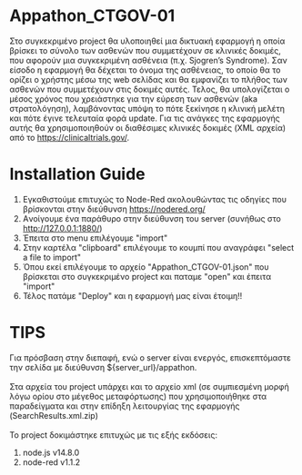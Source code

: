 # Appathon_CTGOV-01
Στο συγκεκριμένο project θα υλοποιηθεί μια δικτυακή εφαρμογή η οποία βρίσκει το σύνολο των ασθενών που συμμετέχουν σε κλινικές δοκιμές, που αφορούν μια συγκεκριμένη ασθένεια (π.χ. Sjogren’s Syndrome). Σαν είσοδο η εφαρμογή θα δέχεται το όνομα της ασθένειας, το οποίο θα το ορίζει ο χρήστης μέσω της web σελίδας και θα εμφανίζει το πλήθος των ασθενών που συμμετέχουν στις δοκιμές αυτές. Τελος, θα υπολογίζεται ο μέσος χρόνος που χρειάστηκε για την εύρεση των ασθενών (aka στρατολόγηση), λαμβάνοντας υπόψη το πότε ξεκίνησε η κλινική μελέτη και πότε έγινε τελευταία φορά update. Για τις ανάγκες της εφαρμογής αυτής θα χρησιμοποιηθούν οι διαθέσιμες κλινικές δοκιμές (XML αρχεία) από το https://clinicaltrials.gov/.
# Installation Guide
1) Eγκαθιστούμε επιτυχώς το Node-Red ακολουθώντας τις οδηγίες που βρίσκονται στην διεύθυνση https://nodered.org/
2) Aνοίγουμε ένα παράθυρο στην διεύθυνση του server (συνήθως στο http://127.0.0.1:1880/)
3) Έπειτα στο menu επιλέγουμε "import"
4) Στην καρτέλα "clipboard" επιλέγουμε το κουμπί που αναγράφει "select a file to import"
5) Όπου εκεί επιλέγουμε το αρχείο "Appathon_CTGOV-01.json" που βρίσκεται στο συγκεκριμένο project και παταμε "open" και έπειτα "import"
5) Τέλος πατάμε "Deploy" και η εφαρμογή μας είναι έτοιμη!!
# TIPS
Για πρόσβαση στην διεπαφή, ενώ ο server είναι ενεργός, επισκεπτόμαστε την σελίδα με διεύθυνση ${server_url}/appathon.\
\
Στα αρχεία του project υπάρχει και το αρχείο xml (σε συμπιεσμένη μορφή λόγω ορίου στο μέγεθος μεταφόρτωσης) που χρησιμοποιήθηκε στα παραδείγματα και στην επίδηξη λειτουργίας της εφαρμογής (SearchResults.xml.zip)\
\
Το project δοκιμάστηκε επιτυχώς με τις εξής εκδόσεις:
1) node.js v14.8.0
2) node-red v1.1.2
